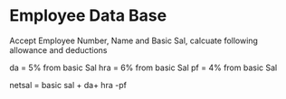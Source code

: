 
# Employee Data Base

Accept Employee Number, Name and Basic Sal, 
calcuate following allowance and deductions

da =  5% from basic Sal
hra = 6% from basic Sal
pf = 4% from basic Sal

netsal = basic sal + da+ hra -pf


